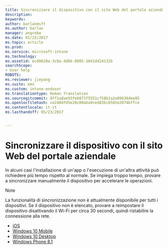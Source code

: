 ```yaml
---
title: Sincronizzare il dispositivo con il sito Web del portale aziendale | Microsoft Docs
description: 
keywords: 
author: barlanmsft
ms.author: barlan
manager: angrobe
ms.date: 01/23/2017
ms.topic: article
ms.prod: 
ms.service: microsoft-intune
ms.technology: 
ms.assetid: ecd0628a-3c8a-4d6b-8985-1641dd24132b
searchScope:
- User help
ROBOTS: 
ms.reviewer: jieyang
ms.suite: ems
ms.custom: intune-enduser
ms.translationtype: Human Translation
ms.sourcegitcommit: 9ff1adae93fe6873f5551cf58b1a2e89638dee85
ms.openlocfilehash: ce2404fd5e26c00a6a9ced83bc6501e2074bffce
ms.contentlocale: it-it
ms.lasthandoff: 05/23/2017


---
```



# <a name="sync-your-device-with-the-company-portal-website"></a>Sincronizzare il dispositivo con il sito Web del portale aziendale

In alcuni casi l'installazione di un'app o l'esecuzione di un'altra attività può richiedere più tempo rispetto al normale. Se impiega troppo tempo, provare a sincronizzare manualmente il dispositivo per accelerare le operazioni.

> [!Note]
> La funzionalità di sincronizzazione non è attualmente disponibile per tutti i dispositivi. Se il dispositivo non è elencato, provare a reimpostare il dispositivo disattivando il Wi-Fi per circa 30 secondi, quindi ristabilire la connessione alla rete.

* [iOS](sync-your-device-manually-ios.md)
* [Windows 10 Mobile](sync-your-device-manually-windows.md#windows-10-mobile)
* [Windows 10 Desktop](sync-your-device-manually-windows.md#windows-10-desktop)
* [Windows Phone 8.1](sync-your-device-manually-windows.md#windows-phone-81)

